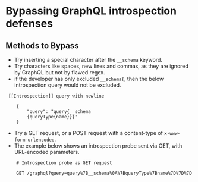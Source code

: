 # Bypassing GraphQL introspection defenses

## Methods to Bypass

* Try inserting a special character after the `__schema` keyword.
* Try characters like spaces, new lines and commas, as they are ignored by GraphQL but not by flawed regex.
* if the developer has only excluded `__schema{`, then the below introspection query would not be excluded.

```
 [[Introspection]] query with newline

    {
        "query": "query{__schema
        {queryType{name}}}"
    }
```

* Try a GET request, or a POST request with a content-type of `x-www-form-urlencoded`.
* The example below shows an introspection probe sent via GET, with URL-encoded parameters.

```
    # Introspection probe as GET request

    GET /graphql?query=query%7B__schema%0A%7BqueryType%7Bname%7D%7D%7D
```

